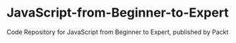 # JavaScript-from-Beginner-to-Expert
Code Repository for JavaScript from Beginner to Expert, published by Packt
